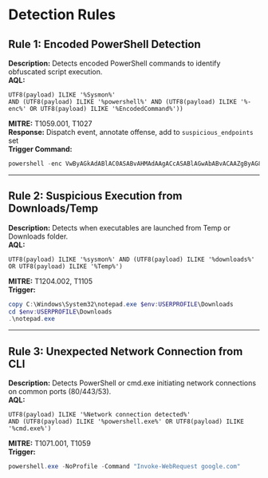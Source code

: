 # Detection Rules

## Rule 1: Encoded PowerShell Detection
**Description:** Detects encoded PowerShell commands to identify obfuscated script execution.  
**AQL:**  
```
UTF8(payload) ILIKE '%Sysmon%' 
AND (UTF8(payload) ILIKE '%powershell%' AND (UTF8(payload) ILIKE '%-enc%' OR UTF8(payload) ILIKE '%EncodedCommand%'))
```
**MITRE:** T1059.001, T1027  
**Response:** Dispatch event, annotate offense, add to `suspicious_endpoints` set  
**Trigger Command:**
```powershell
powershell -enc VwByAGkAdABlAC0ASABvAHMAdAAgACcASABlAGwAbABvACAAZgByAG8AbQAgAEUAbgBjAG8AZABlAGQAIABQAG8AdwBlAHIAUwBoAGUAbABsACcA
```

---

## Rule 2: Suspicious Execution from Downloads/Temp
**Description:** Detects when executables are launched from Temp or Downloads folder.  
**AQL:**
```
UTF8(payload) ILIKE '%sysmon%' AND (UTF8(payload) ILIKE '%downloads%' OR UTF8(payload) ILIKE '%Temp%')
```
**MITRE:** T1204.002, T1105  
**Trigger:**
```powershell
copy C:\Windows\System32\notepad.exe $env:USERPROFILE\Downloads
cd $env:USERPROFILE\Downloads
.\notepad.exe
```

---

## Rule 3: Unexpected Network Connection from CLI
**Description:** Detects PowerShell or cmd.exe initiating network connections on common ports (80/443/53).  
**AQL:**
```
UTF8(payload) ILIKE '%Network connection detected%' 
AND (UTF8(payload) ILIKE '%powershell.exe%' OR UTF8(payload) ILIKE '%cmd.exe%')
```
**MITRE:** T1071.001, T1059  
**Trigger:**
```powershell
powershell.exe -NoProfile -Command "Invoke-WebRequest google.com"
```
